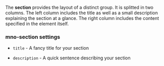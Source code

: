 The **section**  provides the layout of a distinct group.
It is splitted in two columns. The left column includes the title as well as
a small description explaining the section at a glance.
The right column includes the content specified in the element itself.

### mno-section settings

* `title` -
  A fancy title for your section

* `description` -
  A quick sentence describing your section
